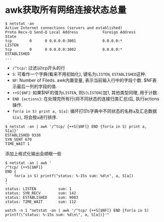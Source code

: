 # awk获取所有网络连接状态总量

```log
$ netstat -an
Active Internet connections (servers and established)
Proto Recv-Q Send-Q Local Address           Foreign Address         State
tcp        0      0 0.0.0.0:3001            0.0.0.0:*               LISTEN
tcp        0      0 0.0.0.0:3002            0.0.0.0:*               ESTABLISHED
...
```

- `/^tcp/`: 过滤以tcp开头的行
- `S`: 可看作一个字典(看来不用初始化), 键名为`LISTEN`, `ESTABLISHED`这种.
- `NF`: Number of Fileds. awk内置变量, 表示当前输入行中的字段个数. $NF表示最后一列的字段的值.
- `++S[$NF]`: 如果$NF的值为`LISTEN`, 则`S[LISTEN]`加1, 其他类型同理, 用于计数.
- `END {actions}`: 在处理完所有行(将不同状态的连接归类汇总)后, 执行actions操作.
- `for(a in S) print a, S[a]`: 循环打印`S`字典中不同状态的名称`a`及汇总数据`S[a]`, 将会按`a`进行排序.

```log
$ netstat -an | awk '/^tcp/ {++S[$NF]} END {for(a in S) print a, S[a]}'
ESTABLISHED 9330
SYN_SENT 670
TIME_WAIT 1
```

添加上格式化输出会顺眼一些

```log
$ netstat -an | awk '
/^tcp/ {++S[$NF]} 
END {
    for(a in S) printf("status: %-15s sum: %d\n", a, S[a])
}
'
status: LISTEN          sum: 1
status: SYN_RECV        sum: 142
status: ESTABLISHED     sum: 9003
status: TIME_WAIT       sum: 112
```

`watch -n 1 "netstat -an | awk '/^tcp/ {++S[$NF]} END {for(a in S) printf(\"status: %-15s sum: %d\n\", a, S[a])}'"`
